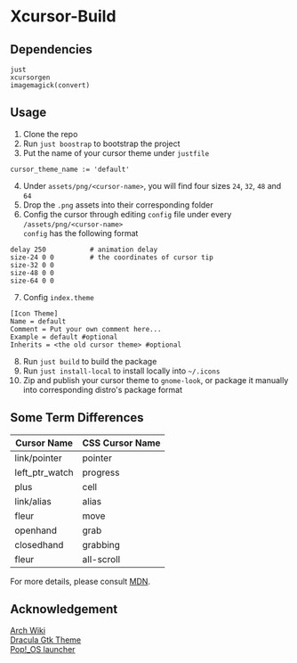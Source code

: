 # Xcursor-Build

## Dependencies
```
just 
xcursorgen
imagemagick(convert)
```

## Usage
1. Clone the repo
2. Run `just boostrap` to bootstrap the project
3. Put the name of your cursor theme under `justfile`
```
cursor_theme_name := 'default'
```
4. Under `assets/png/<cursor-name>`, you will find four sizes `24`, `32`, `48` and `64`
5. Drop the `.png` assets into their corresponding folder
6. Config the cursor through editing `config` file under every `/assets/png/<cursor-name>` <br>
`config` has the following format
```
delay 250           # animation delay
size-24 0 0         # the coordinates of cursor tip 
size-32 0 0
size-48 0 0
size-64 0 0
```
7. Config `index.theme`
```
[Icon Theme]        
Name = default     
Comment = Put your own comment here...
Example = default #optional 
Inherits = <the old cursor theme> #optional
```
8. Run `just build` to build the package
9. Run `just install-local` to install locally into `~/.icons`
10. Zip and publish your cursor theme to `gnome-look`, or package it manually into corresponding distro's package format

## Some Term Differences 
| Cursor Name | CSS Cursor Name |
| ----------- | ----------- |
| link/pointer | pointer |
| left_ptr_watch | progress |
| plus | cell |
| link/alias | alias |
| fleur | move |
| openhand | grab |
| closedhand | grabbing |
| fleur | all-scroll |

For more details, please consult 
[MDN](https://developer.mozilla.org/en-US/docs/Web/CSS/cursor#examples).

## Acknowledgement
[Arch Wiki](https://wiki.archlinux.org/title/Cursor_themes)<br>
[Dracula Gtk Theme](https://github.com/dracula/gtk/tree/master)<br>
[Pop!_OS launcher](https://github.com/pop-os/launcher)<br>